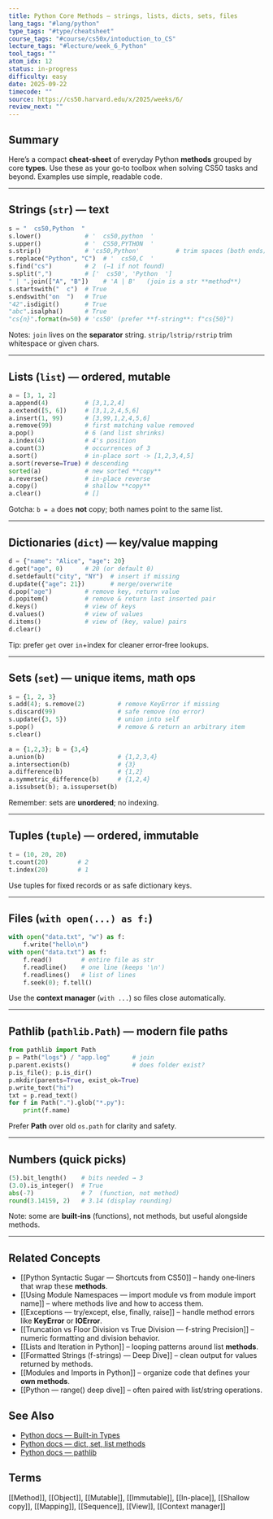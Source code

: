 ```yaml
---
title: Python Core Methods — strings, lists, dicts, sets, files
lang_tags: "#lang/python"
type_tags: "#type/cheatsheet"
course_tags: "#course/cs50x/intoduction_to_CS"
lecture_tags: "#lecture/week_6_Python"
tool_tags: ""
atom_idx: 12
status: in-progress
difficulty: easy
date: 2025-09-22
timecode: ""
source: https://cs50.harvard.edu/x/2025/weeks/6/
review_next: ""
---
```


## Summary
Here’s a compact **cheat‑sheet** of everyday Python **methods** grouped by core **types**. Use these as your go‑to toolbox when solving CS50 tasks and beyond. Examples use simple, readable code.

---

## Strings (`str`) — text
```python
s = "  cs50,Python  "
s.lower()            # '  cs50,python  '
s.upper()            # '  CS50,PYTHON  '
s.strip()            # 'cs50,Python'          # trim spaces (both ends)
s.replace("Python", "C")  # '  cs50,C  '
s.find("cs")         # 2  (−1 if not found)
s.split(",")         # ['  cs50', 'Python  ']
" | ".join(["A", "B"])    # 'A | B'   (join is a str **method**)
s.startswith("  c")  # True
s.endswith("on  ")   # True
"42".isdigit()       # True
"abc".isalpha()      # True
"cs{n}".format(n=50) # 'cs50' (prefer **f-string**: f"cs{50}")
```
Notes: `join` lives on the **separator** string. `strip/lstrip/rstrip` trim whitespace or given chars.

---

## Lists (`list`) — ordered, **mutable**
```python
a = [3, 1, 2]
a.append(4)          # [3,1,2,4]
a.extend([5, 6])     # [3,1,2,4,5,6]
a.insert(1, 99)      # [3,99,1,2,4,5,6]
a.remove(99)         # first matching value removed
a.pop()              # 6 (and list shrinks)
a.index(4)           # 4's position
a.count(3)           # occurrences of 3
a.sort()             # in‑place sort -> [1,2,3,4,5]
a.sort(reverse=True) # descending
sorted(a)            # new sorted **copy**
a.reverse()          # in‑place reverse
a.copy()             # shallow **copy**
a.clear()            # []
```
Gotcha: `b = a` does **not** copy; both names point to the same list.

---

## Dictionaries (`dict`) — key/value **mapping**
```python
d = {"name": "Alice", "age": 20}
d.get("age", 0)      # 20 (or default 0)
d.setdefault("city", "NY")  # insert if missing
d.update({"age": 21})       # merge/overwrite
d.pop("age")         # remove key, return value
d.popitem()          # remove & return last inserted pair
d.keys()             # view of keys
d.values()           # view of values
d.items()            # view of (key, value) pairs
d.clear()
```
Tip: prefer `get` over `in`+index for cleaner error‑free lookups.

---

## Sets (`set`) — unique items, math ops
```python
s = {1, 2, 3}
s.add(4); s.remove(2)         # remove KeyError if missing
s.discard(99)                 # safe remove (no error)
s.update({3, 5})              # union into self
s.pop()                       # remove & return an arbitrary item
s.clear()

a = {1,2,3}; b = {3,4}
a.union(b)                    # {1,2,3,4}
a.intersection(b)             # {3}
a.difference(b)               # {1,2}
a.symmetric_difference(b)     # {1,2,4}
a.issubset(b); a.issuperset(b)
```
Remember: sets are **unordered**; no indexing.

---

## Tuples (`tuple`) — ordered, **immutable**
```python
t = (10, 20, 20)
t.count(20)        # 2
t.index(20)        # 1
```
Use tuples for fixed records or as safe dictionary keys.

---

## Files (`with open(...) as f:`)
```python
with open("data.txt", "w") as f:
    f.write("hello\n")
with open("data.txt") as f:
    f.read()        # entire file as str
    f.readline()    # one line (keeps '\n')
    f.readlines()   # list of lines
    f.seek(0); f.tell()
```
Use the **context manager** (`with ...`) so files close automatically.

---

## Pathlib (`pathlib.Path`) — modern file paths
```python
from pathlib import Path
p = Path("logs") / "app.log"      # join
p.parent.exists()                 # does folder exist?
p.is_file(); p.is_dir()
p.mkdir(parents=True, exist_ok=True)
p.write_text("hi")
txt = p.read_text()
for f in Path(".").glob("*.py"):
    print(f.name)
```
Prefer **Path** over old `os.path` for clarity and safety.

---

## Numbers (quick picks)
```python
(5).bit_length()    # bits needed → 3
(3.0).is_integer()  # True
abs(-7)             # 7  (function, not method)
round(3.14159, 2)   # 3.14 (display rounding)
```
Note: some are **built‑ins** (functions), not methods, but useful alongside methods.

---

## Related Concepts

- [[Python Syntactic Sugar — Shortcuts from CS50]] – handy one‑liners that wrap these **methods**.
- [[Using Module Namespaces — import module vs from module import name]] – where methods live and how to access them.
- [[Exceptions — try/except, else, finally, raise]] – handle method errors like **KeyError** or **IOError**.
- [[Truncation vs Floor Division vs True Division — f-string Precision]] – numeric formatting and division behavior.
- [[Lists and Iteration in Python]] – looping patterns around list **methods**.
- [[Formatted Strings (f-strings) — Deep Dive]] – clean output for values returned by methods.
- [[Modules and Imports in Python]] – organize code that defines your **own methods**.
- [[Python — range() deep dive]] – often paired with list/string operations.

## See Also
- [Python docs — Built-in Types](https://docs.python.org/3/library/stdtypes.html)
- [Python docs — dict, set, list methods](https://docs.python.org/3/tutorial/datastructures.html)
- [Python docs — pathlib](https://docs.python.org/3/library/pathlib.html)

## Terms
[[Method]], [[Object]], [[Mutable]], [[Immutable]], [[In-place]], [[Shallow copy]], [[Mapping]], [[Sequence]], [[View]], [[Context manager]]
